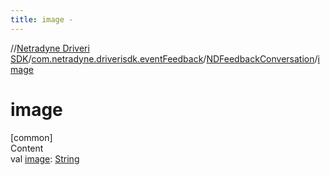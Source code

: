 ```yaml
---
title: image -
---
```

//[Netradyne Driveri SDK](../../index.md)/[com.netradyne.driverisdk.eventFeedback](../index.md)/[NDFeedbackConversation](index.md)/[image](image.md)



# image  
[common]  
Content  
val [image](image.md): [String](https://kotlinlang.org/api/latest/jvm/stdlib/kotlin/-string/index.html)  




